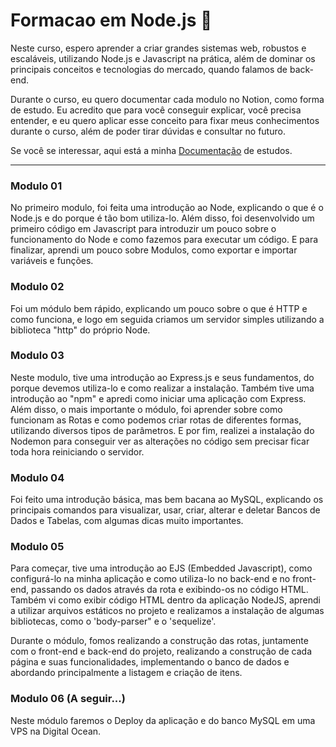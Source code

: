 # Formacao em Node.js :memo:
Neste curso, espero aprender a criar grandes sistemas web, robustos e escaláveis, utilizando Node.js e Javascript na prática, além de dominar os principais conceitos e tecnologias do mercado, quando falamos de back-end.<br/>

Durante o curso, eu quero documentar cada modulo no Notion, como forma de estudo. Eu acredito que para você conseguir explicar, você precisa entender, e eu quero aplicar esse conceito para fixar meus conhecimentos durante o curso, além de poder tirar dúvidas e consultar no futuro.<br/>

Se você se interessar, aqui está a minha [Documentação](https://wirehaired-woodpecker-e49.notion.site/Forma-o-NodeJS-8fc0aae69f8c45e5b4c78890e1922479) de estudos.

<hr>

### Modulo 01
No primeiro modulo, foi feita uma introdução ao Node, explicando o que é o Node.js e do porque é tão bom utiliza-lo. Além disso, foi desenvolvido um primeiro código em Javascript para introduzir um pouco sobre o funcionamento do Node e como fazemos para executar um código. E para finalizar, aprendi um pouco sobre Modulos, como exportar e importar variáveis e funções.

### Modulo 02
Foi um módulo bem rápido, explicando um pouco sobre o que é HTTP e como funciona, e logo em seguida criamos um servidor simples utilizando a biblioteca "http" do próprio Node.

### Modulo 03
Neste modulo, tive uma introdução ao Express.js e seus fundamentos, do porque devemos utiliza-lo e como realizar a instalação. Também tive uma introdução ao "npm" e apredi como iniciar uma aplicação com Express. Além disso, o mais importante o módulo, foi aprender sobre como funcionam as Rotas e como podemos criar rotas de diferentes formas, utilizando diversos tipos de parâmetros. E por fim, realizei a instalação do Nodemon para conseguir ver as alterações no código sem precisar ficar toda hora reiniciando o servidor.

### Modulo 04
Foi feito uma introdução básica, mas bem bacana ao MySQL, explicando os principais comandos para visualizar, usar, criar, alterar e deletar Bancos de Dados e Tabelas, com algumas dicas muito importantes.

### Modulo 05
Para começar, tive uma introdução ao EJS (Embedded Javascript), como configurá-lo na minha aplicação e como utiliza-lo no back-end e no front-end, passando os dados através da rota e exibindo-os no código HTML. Também vi como exibir código HTML dentro da aplicação NodeJS, aprendi a utilizar arquivos estáticos no projeto e realizamos a instalação de algumas bibliotecas, como o 'body-parser" e o 'sequelize'.

Durante o módulo, fomos realizando a construção das rotas, juntamente com o front-end e back-end do projeto, realizando a construção de cada página e suas funcionalidades, implementando o banco de dados e abordando principalmente a listagem e criação de itens.

### Modulo 06 (A seguir...)
Neste módulo faremos o Deploy da aplicação e do banco MySQL em uma VPS na Digital Ocean.
